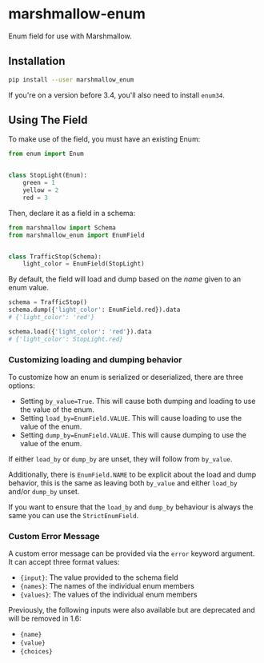 # marshmallow-enum

Enum field for use with Marshmallow.

## Installation

```bash
pip install --user marshmallow_enum
```

If you're on a version before 3.4, you'll also need to install `enum34`.

## Using The Field

To make use of the field, you must have an existing Enum:

```python
from enum import Enum


class StopLight(Enum):
    green = 1
    yellow = 2
    red = 3
```

Then, declare it as a field in a schema:

```python
from marshmallow import Schema
from marshmallow_enum import EnumField


class TrafficStop(Schema):
    light_color = EnumField(StopLight)
```

By default, the field will load and dump based on the _name_ given to an enum value.

```python
schema = TrafficStop()
schema.dump({'light_color': EnumField.red}).data
# {'light_color': 'red'}

schema.load({'light_color': 'red'}).data
# {'light_color': StopLight.red}
```

### Customizing loading and dumping behavior

To customize how an enum is serialized or deserialized, there are three options:

-   Setting `by_value=True`. This will cause both dumping and loading to use the value of the enum.
-   Setting `load_by=EnumField.VALUE`. This will cause loading to use the value of the enum.
-   Setting `dump_by=EnumField.VALUE`. This will cause dumping to use the value of the enum.

If either `load_by` or `dump_by` are unset, they will follow from `by_value`.

Additionally, there is `EnumField.NAME` to be explicit about the load and dump behavior, this
is the same as leaving both `by_value` and either `load_by` and/or `dump_by` unset.

If you want to ensure that the `load_by` and `dump_by` behaviour is always the same you can use
the `StrictEnumField`.

### Custom Error Message

A custom error message can be provided via the `error` keyword argument. It can accept three
format values:

-   `{input}`: The value provided to the schema field
-   `{names}`: The names of the individual enum members
-   `{values}`: The values of the individual enum members

Previously, the following inputs were also available but are deprecated and will be removed in 1.6:

-   `{name}`
-   `{value}`
-   `{choices}`
